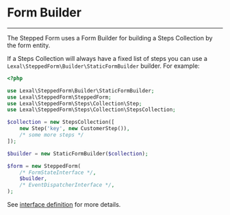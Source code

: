 # Form Builder

---

The Stepped Form uses a Form Builder for building a Steps Collection by 
the form entity.

If a Steps Collection will always have a fixed list of steps you can use a
`Lexal\SteppedForm\Builder\StaticFormBuilder` builder. For example:

```php
<?php

use Lexal\SteppedForm\Builder\StaticFormBuilder;
use Lexal\SteppedForm\SteppedForm;
use Lexal\SteppedForm\Steps\Collection\Step;
use Lexal\SteppedForm\Steps\Collection\StepsCollection;

$collection = new StepsCollection([
    new Step('key', new CustomerStep()),
    /* some more steps */
]);

$builder = new StaticFormBuilder($collection);

$form = new SteppedForm(
    /* FormStateInterface */,
    $builder,
    /* EventDispatcherInterface */,
);
```

See [interface definition](../src/Builder/FormBuilderInterface.php)
for more details.